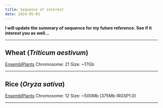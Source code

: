 ```yaml
---
title: Sequence of interest
date: 2024-05-03
---
```


**I will update the summary of sequence for my future reference. See if it interest you as well...**

***
## Wheat (*Triticum aestivum*)
[EnsemblPlants](https://plants.ensembl.org/Triticum_aestivum/Info/Index)
Chromosome: 21 
Size: ~17Gb
***
## Rice (*Oryza sativa*)
[EnsemblPlants](https://plants.ensembl.org/Oryza_sativa/Info/Index)
Chromosome: 12 
Size: ~500Mb (375Mb IRGSP1.0)
***
